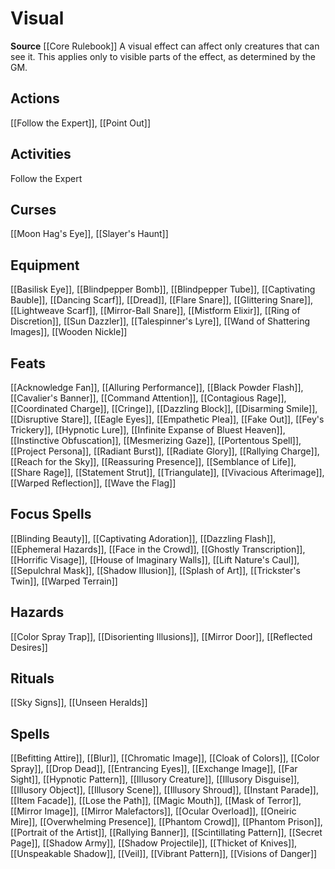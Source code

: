 ﻿---
id: '163'
name: Visual
rarity: Common
source: '[[DATABASE/source/Core Rulebook|Core Rulebook]]'
trait:
- Visual
type: Trait

---
# Visual

**Source** [[Core Rulebook]] 
A visual effect can affect only creatures that can see it. This applies only to visible parts of the effect, as determined by the GM.

## Actions

[[Follow the Expert]], [[Point Out]]

## Activities

Follow the Expert

## Curses

[[Moon Hag's Eye]], [[Slayer's Haunt]]

## Equipment

[[Basilisk Eye]], [[Blindpepper Bomb]], [[Blindpepper Tube]], [[Captivating Bauble]], [[Dancing Scarf]], [[Dread]], [[Flare Snare]], [[Glittering Snare]], [[Lightweave Scarf]], [[Mirror-Ball Snare]], [[Mistform Elixir]], [[Ring of Discretion]], [[Sun Dazzler]], [[Talespinner's Lyre]], [[Wand of Shattering Images]], [[Wooden Nickle]]

## Feats

[[Acknowledge Fan]], [[Alluring Performance]], [[Black Powder Flash]], [[Cavalier's Banner]], [[Command Attention]], [[Contagious Rage]], [[Coordinated Charge]], [[Cringe]], [[Dazzling Block]], [[Disarming Smile]], [[Disruptive Stare]], [[Eagle Eyes]], [[Empathetic Plea]], [[Fake Out]], [[Fey's Trickery]], [[Hypnotic Lure]], [[Infinite Expanse of Bluest Heaven]], [[Instinctive Obfuscation]], [[Mesmerizing Gaze]], [[Portentous Spell]], [[Project Persona]], [[Radiant Burst]], [[Radiate Glory]], [[Rallying Charge]], [[Reach for the Sky]], [[Reassuring Presence]], [[Semblance of Life]], [[Share Rage]], [[Statement Strut]], [[Triangulate]], [[Vivacious Afterimage]], [[Warped Reflection]], [[Wave the Flag]]

## Focus Spells

[[Blinding Beauty]], [[Captivating Adoration]], [[Dazzling Flash]], [[Ephemeral Hazards]], [[Face in the Crowd]], [[Ghostly Transcription]], [[Horrific Visage]], [[House of Imaginary Walls]], [[Lift Nature's Caul]], [[Sepulchral Mask]], [[Shadow Illusion]], [[Splash of Art]], [[Trickster's Twin]], [[Warped Terrain]]

## Hazards

[[Color Spray Trap]], [[Disorienting Illusions]], [[Mirror Door]], [[Reflected Desires]]

## Rituals

[[Sky Signs]], [[Unseen Heralds]]

## Spells

[[Befitting Attire]], [[Blur]], [[Chromatic Image]], [[Cloak of Colors]], [[Color Spray]], [[Drop Dead]], [[Entrancing Eyes]], [[Exchange Image]], [[Far Sight]], [[Hypnotic Pattern]], [[Illusory Creature]], [[Illusory Disguise]], [[Illusory Object]], [[Illusory Scene]], [[Illusory Shroud]], [[Instant Parade]], [[Item Facade]], [[Lose the Path]], [[Magic Mouth]], [[Mask of Terror]], [[Mirror Image]], [[Mirror Malefactors]], [[Ocular Overload]], [[Oneiric Mire]], [[Overwhelming Presence]], [[Phantom Crowd]], [[Phantom Prison]], [[Portrait of the Artist]], [[Rallying Banner]], [[Scintillating Pattern]], [[Secret Page]], [[Shadow Army]], [[Shadow Projectile]], [[Thicket of Knives]], [[Unspeakable Shadow]], [[Veil]], [[Vibrant Pattern]], [[Visions of Danger]]